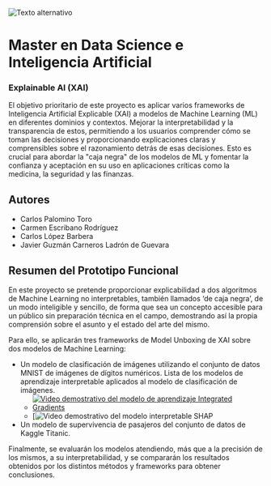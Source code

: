 ![Texto alternativo](https://universidadeuropea.com/resources/media/images/universidad-europea-logo_poc9mEM.2e16d0ba.fill-767x384.png)
# Master en Data Science e Inteligencia Artificial
### Explainable AI (XAI)

El objetivo prioritario de este proyecto es aplicar varios frameworks de Inteligencia Artificial Explicable (XAI) a modelos de Machine Learning (ML) en diferentes dominios y contextos. Mejorar la interpretabilidad y la transparencia de estos, permitiendo a los usuarios comprender cómo se toman las decisiones y proporcionando explicaciones claras y comprensibles sobre el razonamiento detrás de esas decisiones. Esto es crucial para abordar la "caja negra" de los modelos de ML y fomentar la confianza y aceptación en su uso en aplicaciones críticas como la medicina, la seguridad y las finanzas.

## Autores
- Carlos Palomino Toro
- Carmen Escribano Rodríguez
- Carlos López Barbera
- Javier Guzmán Carneros Ladrón de Guevara



## Resumen del Prototipo Funcional 

En este proyecto se pretende proporcionar explicabilidad a dos algoritmos de Machine Learning no interpretables, también llamados ‘de caja negra’, de un modo inteligible y sencillo, de forma que sea un concepto accesible para un público sin preparación técnica en el campo, demostrando así la propia comprensión sobre el asunto y el estado del arte del mismo.

Para ello, se aplicarán tres frameworks de Model Unboxing de XAI sobre dos modelos de Machine Learning:
- Un modelo de clasificación de imágenes utilizando el conjunto de datos MNIST de imágenes de dígitos numéricos. Lista de los modelos de aprendizaje interpretable aplicados al modelo de clasificación de imágenes. 
  - [![Video demostrativo del modelo de aprendizaje Integrated Gradients](https://ejemplo.com/imagen.png)](https://drive.google.com/file/d/1s4pwuNxYYjYgOyuU3BdnU7uqwtMqgqsd/view?usp=sharing)
  - [![Video demostrativo del modelo interpretable SHAP](https://drive.google.com/file/d/11dG93dsoTk4nSjA4gLcxLKVN59lJHx54/view?usp=drive_link)
- Un modelo de supervivencia de pasajeros del conjunto de datos de Kaggle Titanic.

Finalmente, se evaluarán los modelos atendiendo, más que a la precisión de los mismos, a su interpretabilidad, y se compararán los resultados obtenidos por los distintos métodos y frameworks para obtener conclusiones.





